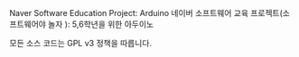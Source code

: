 Naver Software Education Project: Arduino 
네이버 소프트웨어 교육 프로젝트(소프트웨어야 놀자 ): 5,6학년을 위한 아두이노

모든 소스 코드는 GPL v3 정책을 따릅니다.


